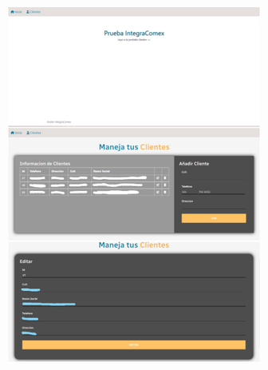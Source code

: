![Screenshot](Screenshot_1.png)
![Screenshot](InkedScreenshot_1_LI.jpg)
![Screenshot](InkedScreenshot_4_LI.jpg)
